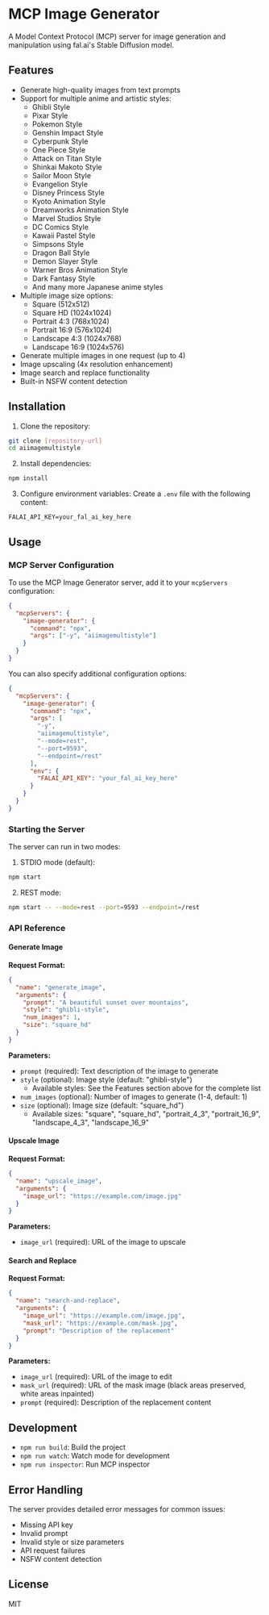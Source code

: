 # MCP Image Generator

A Model Context Protocol (MCP) server for image generation and manipulation using fal.ai's Stable Diffusion model.

## Features

- Generate high-quality images from text prompts
- Support for multiple anime and artistic styles:
  - Ghibli Style
  - Pixar Style
  - Pokemon Style
  - Genshin Impact Style
  - Cyberpunk Style
  - One Piece Style
  - Attack on Titan Style
  - Shinkai Makoto Style
  - Sailor Moon Style
  - Evangelion Style
  - Disney Princess Style
  - Kyoto Animation Style
  - Dreamworks Animation Style
  - Marvel Studios Style
  - DC Comics Style
  - Kawaii Pastel Style
  - Simpsons Style
  - Dragon Ball Style
  - Demon Slayer Style
  - Warner Bros Animation Style
  - Dark Fantasy Style
  - And many more Japanese anime styles
- Multiple image size options:
  - Square (512x512)
  - Square HD (1024x1024)
  - Portrait 4:3 (768x1024)
  - Portrait 16:9 (576x1024)
  - Landscape 4:3 (1024x768)
  - Landscape 16:9 (1024x576)
- Generate multiple images in one request (up to 4)
- Image upscaling (4x resolution enhancement)
- Image search and replace functionality
- Built-in NSFW content detection

## Installation

1. Clone the repository:

```bash
git clone [repository-url]
cd aiimagemultistyle
```

2. Install dependencies:

```bash
npm install
```

3. Configure environment variables:
   Create a `.env` file with the following content:

```
FALAI_API_KEY=your_fal_ai_key_here
```

## Usage

### MCP Server Configuration

To use the MCP Image Generator server, add it to your `mcpServers` configuration:

```json
{
  "mcpServers": {
    "image-generator": {
      "command": "npx",
      "args": ["-y", "aiimagemultistyle"]
    }
  }
}
```

You can also specify additional configuration options:

```json
{
  "mcpServers": {
    "image-generator": {
      "command": "npx",
      "args": [
        "-y",
        "aiimagemultistyle",
        "--mode=rest",
        "--port=9593",
        "--endpoint=/rest"
      ],
      "env": {
        "FALAI_API_KEY": "your_fal_ai_key_here"
      }
    }
  }
}
```

### Starting the Server

The server can run in two modes:

1. STDIO mode (default):

```bash
npm start
```

2. REST mode:

```bash
npm start -- --mode=rest --port=9593 --endpoint=/rest
```

### API Reference

#### Generate Image

**Request Format:**

```json
{
  "name": "generate_image",
  "arguments": {
    "prompt": "A beautiful sunset over mountains",
    "style": "ghibli-style",
    "num_images": 1,
    "size": "square_hd"
  }
}
```

**Parameters:**

- `prompt` (required): Text description of the image to generate
- `style` (optional): Image style (default: "ghibli-style")
  - Available styles: See the Features section above for the complete list
- `num_images` (optional): Number of images to generate (1-4, default: 1)
- `size` (optional): Image size (default: "square_hd")
  - Available sizes: "square", "square_hd", "portrait_4_3", "portrait_16_9", "landscape_4_3", "landscape_16_9"

#### Upscale Image

**Request Format:**

```json
{
  "name": "upscale_image",
  "arguments": {
    "image_url": "https://example.com/image.jpg"
  }
}
```

**Parameters:**

- `image_url` (required): URL of the image to upscale

#### Search and Replace

**Request Format:**

```json
{
  "name": "search-and-replace",
  "arguments": {
    "image_url": "https://example.com/image.jpg",
    "mask_url": "https://example.com/mask.jpg",
    "prompt": "Description of the replacement"
  }
}
```

**Parameters:**

- `image_url` (required): URL of the image to edit
- `mask_url` (required): URL of the mask image (black areas preserved, white areas inpainted)
- `prompt` (required): Description of the replacement content

## Development

- `npm run build`: Build the project
- `npm run watch`: Watch mode for development
- `npm run inspector`: Run MCP inspector

## Error Handling

The server provides detailed error messages for common issues:

- Missing API key
- Invalid prompt
- Invalid style or size parameters
- API request failures
- NSFW content detection

## License

MIT

